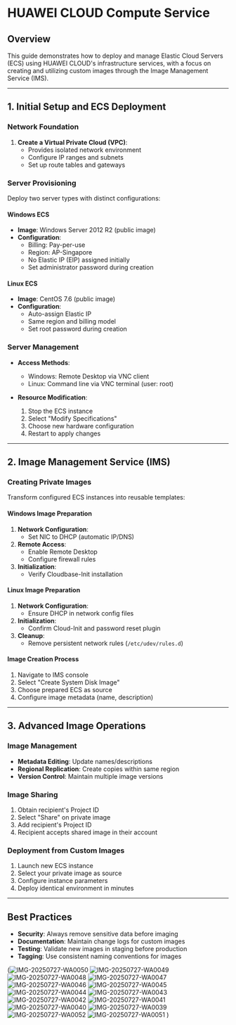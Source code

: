 # HUAWEI CLOUD Compute Service

## Overview
This guide demonstrates how to deploy and manage Elastic Cloud Servers (ECS) using HUAWEI CLOUD's infrastructure services, with a focus on creating and utilizing custom images through the Image Management Service (IMS).

---

## 1. Initial Setup and ECS Deployment

### Network Foundation
1. **Create a Virtual Private Cloud (VPC)**:
   - Provides isolated network environment
   - Configure IP ranges and subnets
   - Set up route tables and gateways

### Server Provisioning
Deploy two server types with distinct configurations:

#### Windows ECS
- **Image**: Windows Server 2012 R2 (public image)
- **Configuration**:
  - Billing: Pay-per-use
  - Region: AP-Singapore
  - No Elastic IP (EIP) assigned initially
  - Set administrator password during creation

#### Linux ECS
- **Image**: CentOS 7.6 (public image)
- **Configuration**:
  - Auto-assign Elastic IP
  - Same region and billing model
  - Set root password during creation

### Server Management
- **Access Methods**:
  - Windows: Remote Desktop via VNC client
  - Linux: Command line via VNC terminal (user: root)
  
- **Resource Modification**:
  1. Stop the ECS instance
  2. Select "Modify Specifications"
  3. Choose new hardware configuration
  4. Restart to apply changes

---

## 2. Image Management Service (IMS)

### Creating Private Images
Transform configured ECS instances into reusable templates:

#### Windows Image Preparation
1. **Network Configuration**:
   - Set NIC to DHCP (automatic IP/DNS)
2. **Remote Access**:
   - Enable Remote Desktop
   - Configure firewall rules
3. **Initialization**:
   - Verify Cloudbase-Init installation

#### Linux Image Preparation
1. **Network Configuration**:
   - Ensure DHCP in network config files
2. **Initialization**:
   - Confirm Cloud-Init and password reset plugin
3. **Cleanup**:
   - Remove persistent network rules (`/etc/udev/rules.d`)

#### Image Creation Process
1. Navigate to IMS console
2. Select "Create System Disk Image"
3. Choose prepared ECS as source
4. Configure image metadata (name, description)

---

## 3. Advanced Image Operations

### Image Management
- **Metadata Editing**: Update names/descriptions
- **Regional Replication**: Create copies within same region
- **Version Control**: Maintain multiple image versions

### Image Sharing
1. Obtain recipient's Project ID
2. Select "Share" on private image
3. Add recipient's Project ID
4. Recipient accepts shared image in their account

### Deployment from Custom Images
1. Launch new ECS instance
2. Select your private image as source
3. Configure instance parameters
4. Deploy identical environment in minutes

---

## Best Practices
- **Security**: Always remove sensitive data before imaging
- **Documentation**: Maintain change logs for custom images
- **Testing**: Validate new images in staging before production
- **Tagging**: Use consistent naming conventions for images

(![IMG-20250727-WA0050](https://github.com/user-attachments/assets/78f9c9bc-383c-4acb-9169-b793323dff33)
![IMG-20250727-WA0049](https://github.com/user-attachments/assets/b3c78143-b520-47e3-a5df-32c2f93d8cf8)
![IMG-20250727-WA0048](https://github.com/user-attachments/assets/0884a416-49e1-4bfa-8f5f-a6833975b057)
![IMG-20250727-WA0047](https://github.com/user-attachments/assets/b76f0bc0-f36d-42bb-9e25-ff71a39b5cb1)
![IMG-20250727-WA0046](https://github.com/user-attachments/assets/75ad0bfe-5d20-4f68-8ee7-3df08c4f1f93)
![IMG-20250727-WA0045](https://github.com/user-attachments/assets/64c152a3-7274-4786-9160-050b0154f3d5)
![IMG-20250727-WA0044](https://github.com/user-attachments/assets/66723f5f-5ae4-48f2-853f-0414b4d35201)
![IMG-20250727-WA0043](https://github.com/user-attachments/assets/5566dc9d-9918-4578-a395-0e67b49703fe)
![IMG-20250727-WA0042](https://github.com/user-attachments/assets/1dda1e47-d197-4018-98af-9851fab29ac5)
![IMG-20250727-WA0041](https://github.com/user-attachments/assets/b9c0f2a1-6fba-469b-95fb-6996f3edc77a)
![IMG-20250727-WA0040](https://github.com/user-attachments/assets/e5a2a054-3bff-46b4-9129-9182fff115f4)
![IMG-20250727-WA0039](https://github.com/user-attachments/assets/accc5101-6833-41f9-8365-23011d564465)
![IMG-20250727-WA0052](https://github.com/user-attachments/assets/b3205a78-ad28-4fde-8ffa-ff228058dcc4)
![IMG-20250727-WA0051](https://github.com/user-attachments/assets/9b7c44a0-5491-441d-be2d-fe1e9d2d2215)
)
